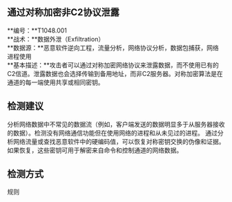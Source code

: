 ## 通过对称加密非C2协议泄露  
**编号：**T1048.001  
**战术：**数据外泄（Exfiltration）  
**数据源：**恶意软件逆向工程，流量分析，网络协议分析，数据包捕获，网络进程使用  
**基本描述：**攻击者可以通过对称加密网络协议来泄露数据，而不使用已有的C2信道。泄露数据也会选择传输到备用地址，而非C2服务器。对称加密算法是在通道的每一端使用共享或相同密钥。  
## 检测建议  
分析网络数据中不常见的数据流（例如，客户端发送的数据明显多于从服务器接收的数据）。检测没有网络通信功能但在使用网络的进程和从未见过的进程。
通过分析网络流量或查找恶意软件中的硬编码值，可以恢复对称密钥交换的伪像和证据。如果恢复，这些密钥可用于解密来自命令和控制通道的网络数据。  
## 检测方式  
规则